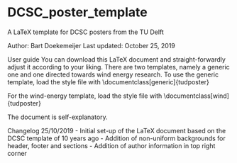 # DCSC_poster_template
A LaTeX template for DCSC posters from the TU Delft

Author: Bart Doekemeijer
Last updated: October 25, 2019



User guide
You can download this LaTeX document and straight-forwardly adjust it according to your liking. 
There are two templates, namely a generic one and one directed towards wind energy research.
To use the generic template, load the style file with
\documentclass[generic]{tudposter}

For the wind-energy template, load the style file with
\documentclass[wind]{tudposter}

The document is self-explanatory.



Changelog
    25/10/2019
        - Initial set-up of the LaTeX document based on the DCSC template of 10 years ago
        - Addition of non-uniform backgrounds for header, footer and sections
        - Addition of author information in top right corner
        
